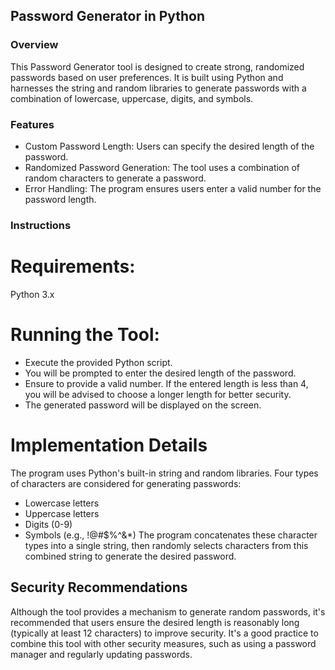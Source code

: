 ## Password Generator in Python
### Overview
This Password Generator tool is designed to create strong, randomized passwords based on user preferences. It is built using Python and harnesses the string and random libraries to generate passwords with a combination of lowercase, uppercase, digits, and symbols.

### Features
- Custom Password Length: Users can specify the desired length of the password.
- Randomized Password Generation: The tool uses a combination of random characters to generate a password.
- Error Handling: The program ensures users enter a valid number for the password length.
### Instructions
# Requirements:
Python 3.x
# Running the Tool:
- Execute the provided Python script.
- You will be prompted to enter the desired length of the password.
- Ensure to provide a valid number. If the entered length is less than 4, you will be advised to choose a longer length for better security.
- The generated password will be displayed on the screen.
# Implementation Details
The program uses Python's built-in string and random libraries.
Four types of characters are considered for generating passwords:
- Lowercase letters
- Uppercase letters
- Digits (0-9)
- Symbols (e.g., !@#$%^&*)
The program concatenates these character types into a single string, then randomly selects characters from this combined string to generate the desired password.

## Security Recommendations
Although the tool provides a mechanism to generate random passwords, it's recommended that users ensure the desired length is reasonably long (typically at least 12 characters) to improve security.
It's a good practice to combine this tool with other security measures, such as using a password manager and regularly updating passwords.





